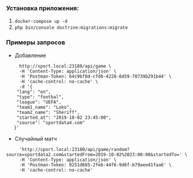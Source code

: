 ### Установка приложения: 
1. `docker-compose up -d`
2. `php bin/console doctrine:migrations:migrate`

### Примеры запросов

- Добавление
 
```curl -X POST \
     http://sport.local:23180/api/game \
     -H 'Content-Type: application/json' \
     -H 'Postman-Token: 64c9bf8d-cfd6-4228-8d59-70739b291b44' \
     -H 'cache-control: no-cache' \
     -d '{
   	"lang": "en",
   	"type": "footbal",
   	"league": "UEFA",
   	"team1_name": "Loko",
   	"team2_name": "Sheriff",
   	"started_at": "2019-10-02 23:45:00",
   	"source": "sportdata4.com"
   }'
```

- Случайный матч

```curl -X GET \
     'http://sport.local:23180/api/game/random?source=sportdata2.com&startedFrom=2019-10-02%2023:00:00&startedTo=' \
     -H 'Content-Type: application/json' \
     -H 'Postman-Token: 0251d685-2fe6-44f6-9d6f-b79aee41faa6' \
     -H 'cache-control: no-cache'
```
